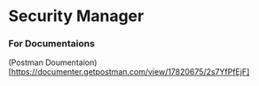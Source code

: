 # Security Manager
### For Documentaions
(Postman Doumentaion)[https://documenter.getpostman.com/view/17820675/2s7YfPfEjF]
